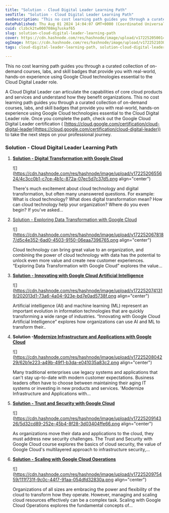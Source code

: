 ```yaml
---
title: "Solution - Cloud Digital Leader Learning Path"
seoTitle: "Solution - Cloud Digital Leader Learning Path"
seoDescription: "This no cost learning path guides you through a curated collection of on-demand courses, labs, and skill badges that provide you with real-world, hands-on e"
datePublished: Thu Aug 01 2024 14:04:07 GMT+0000 (Coordinated Universal Time)
cuid: clzbck2tw000708mg7uskaf65
slug: solution-cloud-digital-leader-learning-path
cover: https://cdn.hashnode.com/res/hashnode/image/upload/v1722520500147/97580066-e85e-47c6-a7ca-a74198914978.png
ogImage: https://cdn.hashnode.com/res/hashnode/image/upload/v1722521030814/fd1e2404-bcf8-4b6c-bcd5-62401943c1eb.png
tags: cloud-digital-leader-learning-path, solution-cloud-digital-leader-learning-path

---
```


This no cost learning path guides you through a curated collection of on-demand courses, labs, and skill badges that provide you with real-world, hands-on experience using Google Cloud technologies essential to the Cloud Digital Leader role.

A Cloud Digital Leader can articulate the capabilities of core cloud products and services and understand how they benefit organizations. This no cost learning path guides you through a curated collection of on-demand courses, labs, and skill badges that provide you with real-world, hands-on experience using Google Cloud technologies essential to the Cloud Digital Leader role. Once you complete the path, check out the Google Cloud Digital Leader certification ( [https://cloud.google.com/certification/cloud-digital-leader](https://cloud.google.com/certification/cloud-digital-leader)) to take the next steps on your professional journey.

### Solution - Cloud Digital Leader Learning Path

1. [**Solution - Digital Transformation with Google Cloud**](https://eplus.dev/digital-transformation-with-google-cloud)
    
    ![](https://cdn.hashnode.com/res/hashnode/image/upload/v1722520655624/4c3cc0b1-c7ce-4b1c-872a-07ec5d7c37d5.png align="center")
    
    There's much excitement about cloud technology and digital transformation, but often many unanswered questions. For example: What is cloud technology? What does digital transformation mean? How can cloud technology help your organization? Where do you even begin? If you've asked...
    
2. [Solution - Exploring Data Transformation with Google Cloud](https://eplus.dev/exploring-data-transformation-with-google-cloud)
    
    ![](https://cdn.hashnode.com/res/hashnode/image/upload/v1722520678187/d5c4e352-6ad0-4503-9150-06eaa7396765.png align="center")
    
    Cloud technology can bring great value to an organization, and combining the power of cloud technology with data has the potential to unlock even more value and create new customer experiences. “Exploring Data Transformation with Google Cloud” explores the value...
    
3. [**Solution - Innovating with Google Cloud Artificial Intelligence**](https://eplus.dev/innovating-with-google-cloud-artificial-intelligence)
    
    ![](https://cdn.hashnode.com/res/hashnode/image/upload/v1722520741319/202013d1-73a6-4a04-923e-bd7e0ad5738f.png align="center")
    
    Artificial intelligence (AI) and machine learning (ML) represent an important evolution in information technologies that are quickly transforming a wide range of industries. “Innovating with Google Cloud Artificial Intelligence” explores how organizations can use AI and ML to transform their..
    
4. **Solution -**[**Modernize Infrastructure and Applications with Google Cloud**](https://eplus.dev/modernize-infrastructure-and-applications-with-google-cloud)
    
    ![](https://cdn.hashnode.com/res/hashnode/image/upload/v1722520804229/62b1e223-a49b-49f1-b3da-e041035a83c2.png align="center")
    
    Many traditional enterprises use legacy systems and applications that can't stay up-to-date with modern customer expectations. Business leaders often have to choose between maintaining their aging IT systems or investing in new products and services. 'Modernize Infrastructure and Applications with...
    
5. [**Solution - Trust and Security with Google Cloud**](https://eplus.dev/trust-and-security-with-google-cloud)
    
    ![](https://cdn.hashnode.com/res/hashnode/image/upload/v1722520914326/5d32cd89-252e-45b4-8f28-3d03404ffe66.png align="center")
    
    As organizations move their data and applications to the cloud, they must address new security challenges. The Trust and Security with Google Cloud course explores the basics of cloud security, the value of Google Cloud's multilayered approach to infrastructure security,...
    
6. [**Solution - Scaling with Google Cloud Operations**](https://eplus.dev/scaling-with-google-cloud-operations)
    
    ![](https://cdn.hashnode.com/res/hashnode/image/upload/v1722520975459/111f731f-9c0c-44f7-91aa-054dfd32830a.png align="center")
    
    Organizations of all sizes are embracing the power and flexibility of the cloud to transform how they operate. However, managing and scaling cloud resources effectively can be a complex task. Scaling with Google Cloud Operations explores the fundamental concepts of...